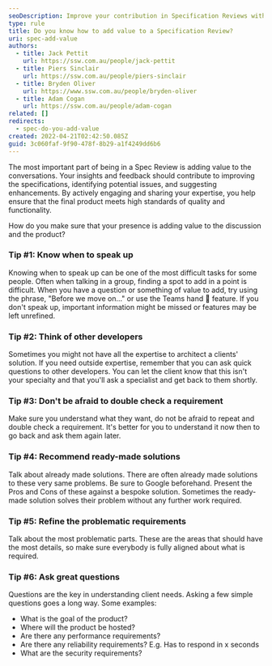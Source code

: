 ```yaml
---
seoDescription: Improve your contribution in Specification Reviews with essential tips on adding value, asking questions, and refining requirements for better outcomes.
type: rule
title: Do you know how to add value to a Specification Review?
uri: spec-add-value
authors:
  - title: Jack Pettit
    url: https://ssw.com.au/people/jack-pettit
  - title: Piers Sinclair
    url: https://ssw.com.au/people/piers-sinclair
  - title: Bryden Oliver
    url: https://www.ssw.com.au/people/bryden-oliver
  - title: Adam Cogan
    url: https://ssw.com.au/people/adam-cogan
related: []
redirects:
  - spec-do-you-add-value
created: 2022-04-21T02:42:50.085Z
guid: 3c060faf-9f90-478f-8b29-a1f4249dd6b6
---
```


The most important part of being in a Spec Review is adding value to the conversations. Your insights and feedback should contribute to improving the specifications, identifying potential issues, and suggesting enhancements. By actively engaging and sharing your expertise, you help ensure that the final product meets high standards of quality and functionality.

How do you make sure that your presence is adding value to the discussion and the product?

<!--endintro-->

### Tip #1: Know when to speak up

Knowing when to speak up can be one of the most difficult tasks for some people. Often when talking in a group, finding a spot to add in a point is difficult. When you have a question or something of value to add, try using the phrase, "Before we move on..." or use the Teams hand 👋 feature. If you don't speak up, important information might be missed or features may be left unrefined.

### Tip #2: Think of other developers

Sometimes you might not have all the expertise to architect a clients' solution. If you need outside expertise, remember that you can ask quick questions to other developers. You can let the client know that this isn't your specialty and that you'll ask a specialist and get back to them shortly.

### Tip #3: Don't be afraid to double check a requirement

Make sure you understand what they want, do not be afraid to repeat and double check a requirement. It's better for you to understand it now then to go back and ask them again later.

### Tip #4: Recommend ready-made solutions

Talk about already made solutions. There are often already made solutions to these very same problems. Be sure to Google beforehand. Present the Pros and Cons of these against a bespoke solution. Sometimes the ready-made solution solves their problem without any further work required.

### Tip #5: Refine the problematic requirements

Talk about the most problematic parts. These are the areas that should have the most details, so make sure everybody is fully aligned about what is required.

### Tip #6: Ask great questions

Questions are the key in understanding client needs. Asking a few simple questions goes a long way. Some examples:

* What is the goal of the product?
* Where will the product be hosted?
* Are there any performance requirements?
* Are there any reliability requirements?  E.g. Has to respond in x seconds
* What are the security requirements?
